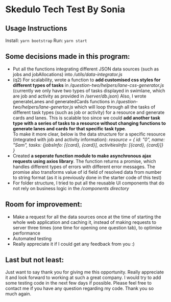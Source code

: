 # Skedulo Tech Test By Sonia

## Usage Instructions
Install:
    ```yarn bootstrap```
Run:
    ```yarn start```

## Some decisions made in this program:
- Put all the functions integrating different JSON data sources (such as jobs and jobAllocations) into <em>/utils/data-integrator.js</em>
- (q2) For scalability, wrote a function to <strong>add customised css styles for different types of tasks</strong> in <em>/question-two/helpers/lane-css-generator.js</em> (currently we only have two types of tasks displayed in swimlane, which are job and activity as provided in <em>/server/db.json</em>) Also, I wrote generateLanes and generatedCards functions in <em>/question-two/helpers/lane-genertor.js</em> which will loop through all the tasks of different task types (such as job or activity) for a resource and generate cards and lanes. This is scalable too since we could <strong>add another task type with a series of tasks to a resource without changing functions to generate lanes and cards for that specific task type</strong>.
<br />To make it more clear, below is the data structure for a specific resource (integrated with job and activity information): <em>resource = { id: "0", name: "Sam", tasks: {jobsInfo: [{card}, {card}], activitiesInfo: [{card}, {card}]} }</em><br />
- Created <strong>a seperate function module to make asynchronous ajax requests using axios library</strong>. The function returns a promise, which handles different types of errors with different error messages. The promise also transforms value of id field of resolved data from number to string format (as it is previously done in the starter code of this test)
- For folder structure, I tried to put all the reusable UI components that do not rely on business logic in the <em>/components directory</em>


## Room for improvement:
- Make a request for all the data sources once at the time of starting the whole web application and caching it, instead of making requests to server three times (one time for opening one question tab), to optimise performance
- Automated testing
- Really appreciate it if I could get any feedback from you :)

## Last but not least:
  Just want to say thank you for giving me this opportunity. Really appreciate it and look forward to working at such a great company. I would try to add some testing code in the next few days if possible. 
  Please feel free to contact me if you have any question regarding my code. Thank you so much again. 
